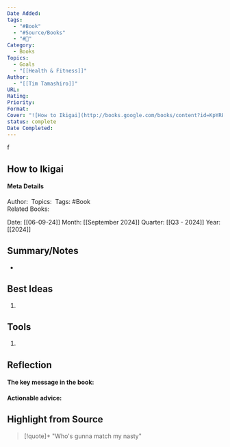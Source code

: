 ```yaml
---
Date Added: 
tags:
  - "#Book"
  - "#Source/Books"
  - "#📖"
Category:
  - Books
Topics:
  - Goals
  - "[[Health & Fitness]]"
Author:
  - "[[Tim Tamashiro]]"
URL: 
Rating: 
Priority: 
Format: 
Cover: "![How to Ikigai](http://books.google.com/books/content?id=KpYREAAAQBAJ&printsec=frontcover&img=1&zoom=1&edge=curl&source=gbs_api)"
status: complete
Date Completed:
---
```

f
## How to Ikigai
#### Meta Details
Author: 
Topics: 
Tags: #Book  
Related Books:

Date: [[06-09-24]]
Month: [[September 2024]]
Quarter: [[Q3 - 2024]]
Year: [[2024]]

## Summary/Notes
* 



## Best Ideas

1. 


## Tools

1. 


## Reflection

#### The key message in the book:

#### Actionable advice:

## Highlight from Source

>[!quote]+ 
>"Who's gunna match my nasty"